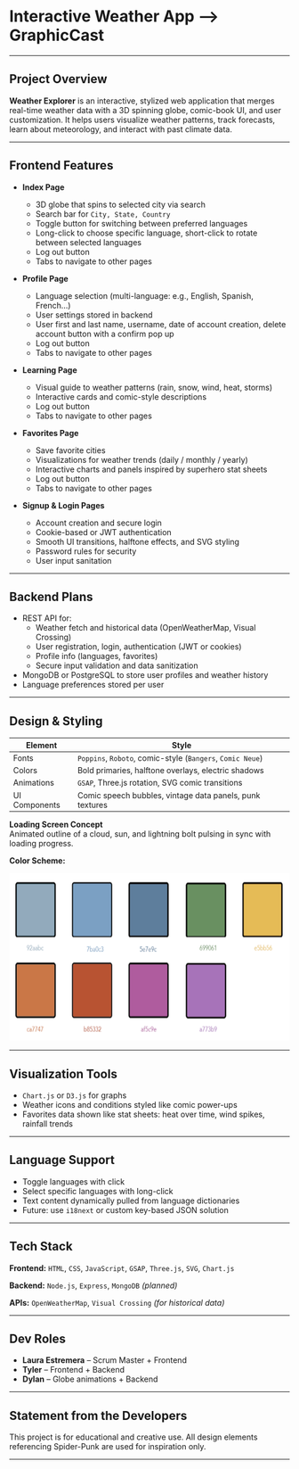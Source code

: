 # Interactive Weather App --> GraphicCast

---

## Project Overview

**Weather Explorer** is an interactive, stylized web application that merges real-time weather data with a 3D spinning globe, comic-book UI, and user customization. It helps users visualize weather patterns, track forecasts, learn about meteorology, and interact with past climate data.

---

## Frontend Features 

- **Index Page**  
  - 3D globe that spins to selected city via search  
  - Search bar for `City, State, Country`  
  - Toggle button for switching between preferred languages
  - Long-click to choose specific language, short-click to rotate between selected languages
  - Log out button
  - Tabs to navigate to other pages

- **Profile Page**  
  - Language selection (multi-language: e.g., English, Spanish, French...)  
  - User settings stored in backend
  - User first and last name, username, date of account creation, delete account button with a confirm pop up
  - Log out button
  - Tabs to navigate to other pages

- **Learning Page**  
  - Visual guide to weather patterns (rain, snow, wind, heat, storms)  
  - Interactive cards and comic-style descriptions
  - Log out button
  - Tabs to navigate to other pages

- **Favorites Page**  
  - Save favorite cities  
  - Visualizations for weather trends (daily / monthly / yearly)  
  - Interactive charts and panels inspired by superhero stat sheets
  - Log out button
  - Tabs to navigate to other pages

- **Signup & Login Pages**  
  - Account creation and secure login  
  - Cookie-based or JWT authentication  
  - Smooth UI transitions, halftone effects, and SVG styling
  - Password rules for security
  - User input sanitation

---

## Backend Plans

- REST API for:
  - Weather fetch and historical data (OpenWeatherMap, Visual Crossing)
  - User registration, login, authentication (JWT or cookies)
  - Profile info (languages, favorites)
  - Secure input validation and data sanitization
- MongoDB or PostgreSQL to store user profiles and weather history
- Language preferences stored per user

---

## Design & Styling

| Element | Style |
|--------|-------|
| Fonts | `Poppins`, `Roboto`, comic-style (`Bangers`, `Comic Neue`) |
| Colors | Bold primaries, halftone overlays, electric shadows |
| Animations | `GSAP`, Three.js rotation, SVG comic transitions |
| UI Components | Comic speech bubbles, vintage data panels, punk textures |

**Loading Screen Concept**  
Animated outline of a cloud, sun, and lightning bolt pulsing in sync with loading progress.

**Color Scheme:**  
<p align="center">
  <img src="https://github.com/irllyliketoast/Interactive-Weather-App/blob/15140ad07e457c669dab4b4a5191707573efa366/Technical%20Documentation/ColorPalette.png" width="900" height ="300">
</p>

---

## Visualization Tools

- `Chart.js` or `D3.js` for graphs
- Weather icons and conditions styled like comic power-ups
- Favorites data shown like stat sheets: heat over time, wind spikes, rainfall trends

---

## Language Support

- Toggle languages with click
- Select specific languages with long-click
- Text content dynamically pulled from language dictionaries
- Future: use `i18next` or custom key-based JSON solution

---

## Tech Stack

**Frontend:**
`HTML`, `CSS`, `JavaScript`, `GSAP`, `Three.js`, `SVG`, `Chart.js`

**Backend:**
`Node.js`, `Express`, `MongoDB` *(planned)*

**APIs:**
`OpenWeatherMap`, `Visual Crossing` *(for historical data)*

---

## Dev Roles

* **Laura Estremera** – Scrum Master + Frontend
* **Tyler** – Frontend + Backend
* **Dylan** – Globe animations + Backend 

---

## Statement from the Developers

This project is for educational and creative use. All design elements referencing Spider-Punk are used for inspiration only.




---
